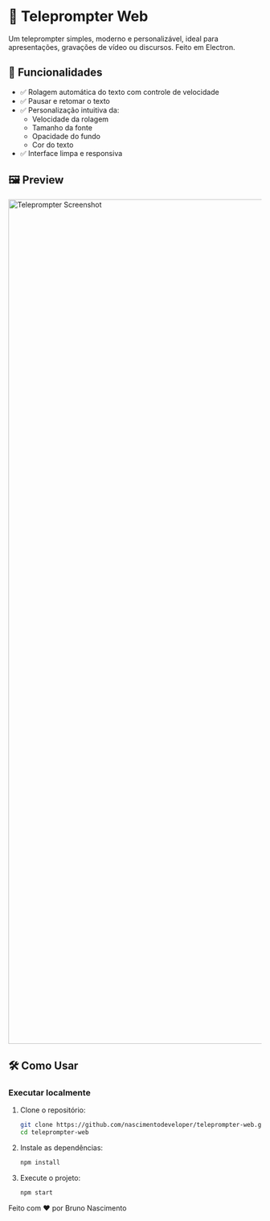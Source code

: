 # 🎤 Teleprompter Web

Um teleprompter simples, moderno e personalizável, ideal para apresentações, gravações de vídeo ou discursos. Feito em Electron.

## 🚀 Funcionalidades

- ✅ Rolagem automática do texto com controle de velocidade
- ✅ Pausar e retomar o texto
- ✅ Personalização intuitiva da:
  - Velocidade da rolagem
  - Tamanho da fonte
  - Opacidade do fundo
  - Cor do texto
- ✅ Interface limpa e responsiva

## 🖼️ Preview

<img width="1680" alt="Teleprompter Screenshot" src="https://github.com/user-attachments/assets/a8db43a2-c973-4d86-9fad-96e2348fa319" />

## 🛠️ Como Usar

### Executar localmente

1. Clone o repositório:
   ```bash
   git clone https://github.com/nascimentodeveloper/teleprompter-web.git
   cd teleprompter-web
   
2. Instale as dependências:
   ```bash
   npm install

3. Execute o projeto:
   ```bash
   npm start

Feito com ❤️ por Bruno Nascimento
